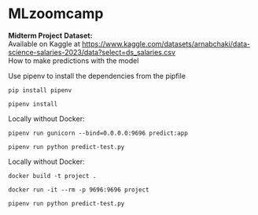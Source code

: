 # MLzoomcamp
**Midterm Project** 
**Dataset:**  
Available on Kaggle at https://www.kaggle.com/datasets/arnabchaki/data-science-salaries-2023/data?select=ds_salaries.csv  
How to make predictions with the model  

Use pipenv to install the dependencies from the pipfile
```
pip install pipenv
```
```
pipenv install
```

Locally without Docker: 
```
pipenv run gunicorn --bind=0.0.0.0:9696 predict:app
```
``` 
pipenv run python predict-test.py
```  

Locally without Docker: 
```
docker build -t project .
```
``` 
docker run -it --rm -p 9696:9696 project
```
```  
pipenv run python predict-test.py
```

